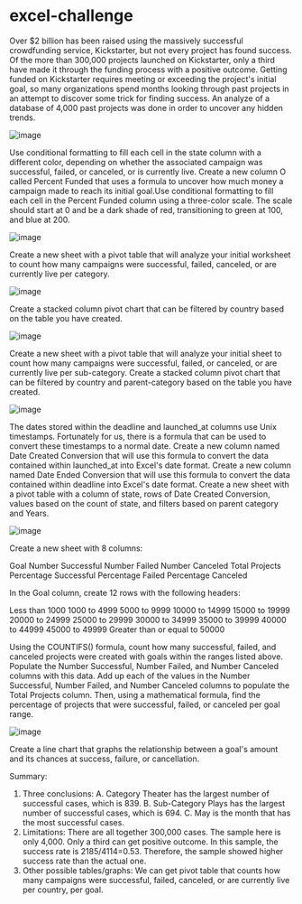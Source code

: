 # excel-challenge
Over $2 billion has been raised using the massively successful crowdfunding service, Kickstarter, but not every project has found success. Of the more than 300,000 projects launched on Kickstarter, only a third have made it through the funding process with a positive outcome.
Getting funded on Kickstarter requires meeting or exceeding the project's initial goal, so many organizations spend months looking through past projects in an attempt to discover some trick for finding success. An analyze of a database of 4,000 past projects was done in order to uncover any hidden trends.


![image](https://user-images.githubusercontent.com/79819331/119204757-4ad68200-ba64-11eb-8da7-ed4a6e3822d3.png)

Use conditional formatting to fill each cell in the state column with a different color, depending on whether the associated campaign was successful, failed, or canceled, or is currently live. Create a new column O called Percent Funded that uses a formula to uncover how much money a campaign made to reach its initial goal.Use conditional formatting to fill each cell in the Percent Funded column using a three-color scale. The scale should start at 0 and be a dark shade of red, transitioning to green at 100, and blue at 200.




![image](https://user-images.githubusercontent.com/79819331/119153579-5f445b80-ba1f-11eb-9666-a405f082ff63.png)

Create a new sheet with a pivot table that will analyze your initial worksheet to count how many campaigns were successful, failed, canceled, or are currently live per category. 


![image](https://user-images.githubusercontent.com/79819331/119153933-b0ece600-ba1f-11eb-99b0-5f9141670ab9.png)


Create a stacked column pivot chart that can be filtered by country based on the table you have created.




![image](https://user-images.githubusercontent.com/79819331/119153987-be09d500-ba1f-11eb-8a7f-73de245ba73f.png)

Create a new sheet with a pivot table that will analyze your initial sheet to count how many campaigns were successful, failed, or canceled, or are currently live per sub-category. Create a stacked column pivot chart that can be filtered by country and parent-category based on the table you have created.


![image](https://user-images.githubusercontent.com/79819331/119154070-d24dd200-ba1f-11eb-8b0e-b07b58ed473d.png)

The dates stored within the deadline and launched_at columns use Unix timestamps. Fortunately for us, there is a formula that can be used to convert these timestamps to a normal date. Create a new column named Date Created Conversion that will use this formula to convert the data contained within launched_at into Excel's date format. Create a new column named Date Ended Conversion that will use this formula to convert the data contained within deadline into Excel's date format. Create a new sheet with a pivot table with a column of state, rows of Date Created Conversion, values based on the count of state, and filters based on parent category and Years.

![image](https://user-images.githubusercontent.com/79819331/119154114-dc6fd080-ba1f-11eb-9fff-b3633a4b3665.png)


Create a new sheet with 8 columns:

Goal
Number Successful
Number Failed
Number Canceled
Total Projects
Percentage Successful
Percentage Failed
Percentage Canceled

In the Goal column, create 12 rows with the following headers:

Less than 1000
1000 to 4999
5000 to 9999
10000 to 14999
15000 to 19999
20000 to 24999
25000 to 29999
30000 to 34999
35000 to 39999
40000 to 44999
45000 to 49999
Greater than or equal to 50000

Using the COUNTIFS() formula, count how many successful, failed, and canceled projects were created with goals within the ranges listed above. Populate the Number Successful, Number Failed, and Number Canceled columns with this data. Add up each of the values in the Number Successful, Number Failed, and Number Canceled columns to populate the Total Projects column. Then, using a mathematical formula, find the percentage of projects that were successful, failed, or canceled per goal range.







![image](https://user-images.githubusercontent.com/79819331/119154634-5738eb80-ba20-11eb-82b3-367ab285e2c1.png)


Create a line chart that graphs the relationship between a goal's amount and its chances at success, failure, or cancellation.



Summary:
1.	Three conclusions:
A.	Category Theater has the largest number of successful cases, which is 839. 
B.	Sub-Category Plays has the largest number of successful cases, which is 694.
C.	May is the month that has the most successful cases.
2.	Limitations:
There are all together 300,000 cases. The sample here is only 4,000. Only a third can get positive outcome. In this sample, the success rate is 2185/4114=0.53. Therefore, the sample showed higher success rate than the actual one.
3.	Other possible tables/graphs:
We can get pivot table that counts how many campaigns were successful, failed, canceled, or are currently live per country, per goal.

